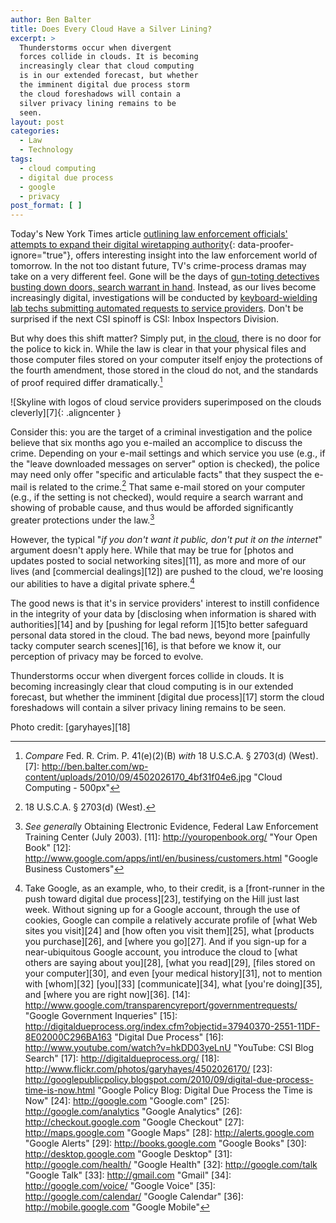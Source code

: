```yaml
---
author: Ben Balter
title: Does Every Cloud Have a Silver Lining?
excerpt: >
  Thunderstorms occur when divergent
  forces collide in clouds. It is becoming
  increasingly clear that cloud computing
  is in our extended forecast, but whether
  the imminent digital due process storm
  the cloud foreshadows will contain a
  silver privacy lining remains to be
  seen.
layout: post
categories:
  - Law
  - Technology
tags:
  - cloud computing
  - digital due process
  - google
  - privacy
post_format: [ ]
---
```


Today's New York Times article [outlining law enforcement officials' attempts to expand their digital wiretapping authority][2]{: data-proofer-ignore="true"}, offers interesting insight into the law enforcement world of tomorrow.  In the not too distant future, TV's crime-process dramas may take on a very different feel.  Gone will be the days of [gun-toting detectives busting down doors, search warrant in hand][3]. Instead, as our lives become increasingly digital, investigations will be conducted by [keyboard-wielding lab techs submitting automated requests to service providers][4].  Don't be surprised if the next CSI spinoff is CSI: Inbox Inspectors Division.

But why does this shift matter?  Simply put, in [the cloud][5], there is no door for the police to kick in.  While the law is clear in that your physical files and those computer files stored on your computer itself enjoy the protections of the fourth amendment, those stored in the cloud do not, and the standards of proof required differ dramatically.[^6]

![Skyline with logos of cloud service providers superimposed on the clouds cleverly][7]{: .aligncenter }

Consider this: you are the target of a criminal investigation and the police believe that six months ago you e-mailed an accomplice to discuss the crime. Depending on your e-mail settings and which service you use (e.g., if the "leave downloaded messages on server" option is checked), the police may need only offer "specific and articulable facts" that they suspect the e-mail is related to the crime.[^9] That same e-mail stored on your computer (e.g., if the setting is not checked), would require a search warrant and showing of probable cause, and thus would be afforded significantly greater protections under the law.[^10]

However, the typical "*if you don't want it public, don't put it on the internet*" argument doesn't apply here.  While that may be true for [photos and updates posted to social networking sites][11], as more and more of our lives (and [commercial dealings][12]) are pushed to the cloud, we're loosing our abilities to have a digital private sphere.[^13]

The good news is that it's in service providers' interest to instill confidence in the integrity of your data by [disclosing when information is shared with authorities][14] and by [pushing for legal reform ][15]to better safeguard personal data stored in the cloud. The bad news, beyond more [painfully tacky computer search scenes][16], is that before we know it, our perception of privacy may be forced to evolve.

Thunderstorms occur when divergent forces collide in clouds. It is becoming increasingly clear that cloud computing is in our extended forecast, but whether the imminent [digital due process][17] storm the cloud foreshadows will contain a silver privacy lining remains to be seen.

Photo credit: [garyhayes][18]

[1]: http://ben.balter.com/wp-content/uploads/2010/09/4502026170_4bf31f04e6.jpg
[2]: http://www.nytimes.com/2010/09/27/us/27wiretap.html?_r=1&ref=technology "NYT: U.S. Tries to Make It Easier to Wiretap the Internet"
[3]: http://www.youtube.com/watch?v=Vc51W8jGv9g
[4]: http://www.youtube.com/watch?v=6Z70BmmSkMY&feature=related "CSI Miami IP Address Lookup"
[5]: http://en.wikipedia.org/wiki/Cloud_computing "Wikipedia: Cloud Computing"
[^6]: *Compare* Fed. R. Crim. P. 41(e)(2)(B) *with* 18 U.S.C.A. § 2703(d) (West).
[7]: http://ben.balter.com/wp-content/uploads/2010/09/4502026170_4bf31f04e6.jpg "Cloud Computing - 500px"
[^9]: 18 U.S.C.A. § 2703(d) (West).
[^10]: *See generall*y Obtaining Electronic Evidence, Federal Law Enforcement Training Center (July 2003).
[11]: http://youropenbook.org/ "Your Open Book"
[12]: http://www.google.com/apps/intl/en/business/customers.html "Google Business Customers"
[^13]: Take Google, as an example, who, to their credit, is a [front-runner in the push toward digital due process][23], testifying on the Hill just last week. Without signing up for a Google account, through the use of cookies, Google can compile a relatively accurate profile of [what Web sites you visit][24] and [how often you visit them][25], what [products you purchase][26], and [where you go][27]. And if you sign-up for a near-ubiquitous Google account, you introduce the cloud to [what others are saying about you][28], [what you read][29], [files stored on your computer][30], and even [your medical history][31], not to mention with [whom][32] [you][33] [communicate][34], what [you're doing][35], and [where you are right now][36].
[14]: http://www.google.com/transparencyreport/governmentrequests/ "Google Government Inqueries"
[15]: http://digitaldueprocess.org/index.cfm?objectid=37940370-2551-11DF-8E02000C296BA163 "Digital Due Process"
[16]: http://www.youtube.com/watch?v=hkDD03yeLnU "YouTube: CSI Blog Search"
[17]: http://digitaldueprocess.org/
[18]: http://www.flickr.com/photos/garyhayes/4502026170/
[23]: http://googlepublicpolicy.blogspot.com/2010/09/digital-due-process-time-is-now.html "Google Policy Blog: Digital Due Process the Time is Now"
[24]: http://google.com "Google.com"
[25]: http://google.com/analytics "Google Analytics"
[26]: http://checkout.google.com "Google Checkout"
[27]: http://maps.google.com "Google Maps"
[28]: http://alerts.google.com "Google Alerts"
[29]: http://books.google.com "Google Books"
[30]: http://desktop.google.com "Google Desktop"
[31]: http://google.com/health/ "Google Health"
[32]: http://google.com/talk "Google Talk"
[33]: http://gmail.com "Gmail"
[34]: http://google.com/voice/ "Google Voice"
[35]: http://google.com/calendar/ "Google Calendar"
[36]: http://mobile.google.com "Google Mobile"
